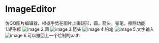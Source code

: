 # ImageEditor
仿QQ图片编辑器，根据手势在图片上画矩形，圆，箭头，铅笔，擦除功能</br>
1.矩形框
![image](https://github.com/yangzhidan/ImageEditor/blob/master/resultPic/0253F9CFE860517F25660C364DA22E04.jpg)
2.圆
![image](https://github.com/yangzhidan/ImageEditor/blob/master/resultPic/E762357186E9CD1566E8E6BBC692812B.jpg)
3.箭头
![image](https://github.com/yangzhidan/ImageEditor/blob/master/resultPic/58D93297EA25BDD5183C8F0D6C4F72CD.jpg)
4.铅笔
![image](https://github.com/yangzhidan/ImageEditor/blob/master/resultPic/3019C33D656C73C8C151146F20C0EC52.jpg)
5.文字输入
![image](https://github.com/yangzhidan/ImageEditor/blob/master/resultPic/D376FC2237A9A297FB67505F420D3C41.jpg)
6.可以撤回上一个绘制的path
